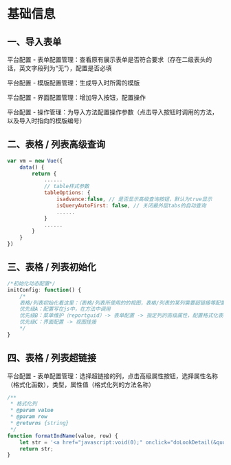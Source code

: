# 基础信息

## 一、导入表单

平台配置 - 表单配置管理：查看原有展示表单是否符合要求（存在二级表头的话，英文字段列为“无”），配置是否必填

平台配置 - 模版配置管理：生成导入时所需的模版

平台配置 - 界面配置管理：增加导入按钮，配置操作

平台配置 - 操作管理：为导入方法配置操作参数（点击导入按钮时调用的方法，以及导入时指向的模版编号）

## 二、表格 / 列表高级查询

````javascript
var vm = new Vue({
    data() {
        return {
            ......
            // table样式参数
            tableOptions: {
                isadvance:false, // 是否显示高级查询按钮，默认为true显示
                isQueryAutoFirst: false, // 关闭最外层tabs的自动查询
                ......
            }
            ......
        }
    }
})
````

## 三、表格 / 列表初始化

````javascript
/*初始化动态配置*/
initConfig: function() {
    /*
    表格/列表初始化看这里：（表格/列表所使用的的视图，表格/列表的某列需要超链接等配置信息）
    优先级A：配置写在js中，在方法中调用
    优先级B：菜单维护（reportguid）-> 表单配置 -> 指定列的高级属性，配置格式化表格/列表时调用的方法
    优先级C：界面配置 -> 视图挂接
    */
}
````

## 四、表格 / 列表超链接

平台配置 - 表单配置管理：选择超链接的列，点击高级属性按钮，选择属性名称（格式化函数），类型，属性值（格式化列的方法名称）

````javascript
/**
 * 格式化列
 * @param value
 * @param row
 * @returns {string}
 */
function formatIndName(value, row) {
    let str = '<a href="javascript:void(0);" onclick="doLookDetail(&quot;' + row.ind_id + '&quot;)">' + (value == null ? '' : value) + '</a>';
    return str;
}
````

